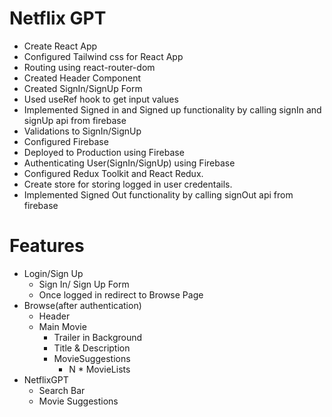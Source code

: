 # Netflix GPT
- Create React App
- Configured Tailwind css for React App
- Routing using react-router-dom
- Created Header Component
- Created SignIn/SignUp Form
- Used useRef hook to get input values
- Implemented Signed in and Signed up functionality by calling signIn and signUp api from firebase
- Validations to SignIn/SignUp
- Configured Firebase
- Deployed to Production using Firebase
- Authenticating User(SignIn/SignUp) using Firebase
- Configured Redux Toolkit and React Redux. 
- Create store for storing logged in user credentails.
- Implemented Signed Out functionality by calling signOut api from firebase



# Features
- Login/Sign Up
    - Sign In/ Sign Up Form
    - Once logged in redirect to Browse Page
- Browse(after authentication)
    - Header
    - Main Movie
      - Trailer in Background
      - Title & Description
      - MovieSuggestions
        - N * MovieLists
- NetflixGPT
    - Search Bar
    - Movie Suggestions